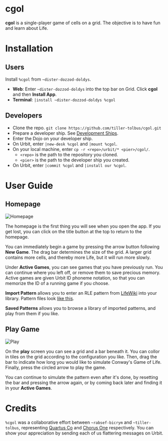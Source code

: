 # cgol

**cgol** is a single-player game of cells on a grid. The objective is to have fun and learn about Life. 

# Installation

## Users
Install `%cgol` from `~dister-dozzod-doldys`. 
- **Web**: Enter `~dister-dozzod-doldys` into the top bar on Grid. Click **cgol** and then **Install 
App**. 
- **Terminal**: `|install ~dister-dozzod-doldys %cgol`

## Developers
* Clone the repo. `git clone https://github.com/tiller-tolbus/cgol.git`
* Prepare a developer ship. See [Development Ships](https://developers.urbit.org/guides/core/environment#development-ships).
* Enter the Dojo on your developer ship. 
* On Urbit, enter `|new-desk %cgol` and `|mount %cgol`. 
* On your local machine, enter `cp -r <repo>/urbit/* <pier>/cgol/`.
  * `<repo>` is the path to the repository you cloned.
  * `<pier>` is the path to the developer ship you created.
* On Urbit, enter `|commit %cgol` and `|install our %cgol`.

# User Guide

## Homepage

![Homepage](https://tiller-tolbus.nyc3.digitaloceanspaces.com/cgol/homepage.jpg)

The homepage is the first thing you will see when you open the app. If you get lost, you can click on the title button at the top to return to the homepage. 

You can immediately begin a game by pressing the arrow button following **New Game**. The drag bar determines the size of the grid. A larger grid contains more cells, and thereby more Life, but it will run more slowly. 

Under **Active Games**, you can see games that you have previously run. You can continue where you left off, or remove them to save precious memory. Active games are given Urbit ID phoneme notation, so that you can memorize the ID of a running game if you choose. 

**Import Pattern** allows you to enter an RLE pattern from [LifeWiki](https://conwaylife.com/wiki) into your library. Pattern files look [like this](https://conwaylife.com/patterns/bulletheptomino.rle).

**Saved Patterns** allows you to browse a library of imported patterns, and play from them if you like. 

## Play Game

![Play](https://tiller-tolbus.nyc3.digitaloceanspaces.com/cgol/play.jpg)

On the **play** screen you can see a grid and a bar beneath it. You can collor in tiles on the grid according to the configuration you like. Then, drag the bar to indicate how long you would like to simulate Conway's Game of Life. Finally, press the circled arrow to play the game. 

You can continue to simulate the pattern even after it's done, by resetting the bar and pressing the arrow again, or by coming back later and finding it in your **Active Games**. 

# Credits

`%cgol` was a collaborative effort between `~rabsef-bicrym` and `~tiller-tolbus`, representing [Quartus Co](https://www.quartus.co/) and [Chorus One](https://www.chorus.one) respectively. You can show your appreciation by sending each of us flattering messages on Urbit. 
